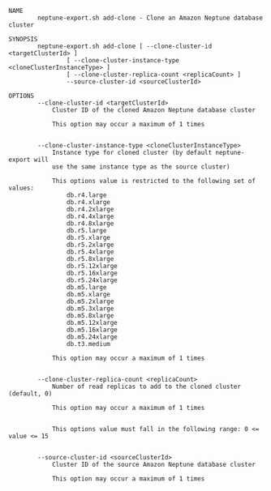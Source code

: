     NAME
            neptune-export.sh add-clone - Clone an Amazon Neptune database cluster
    
    SYNOPSIS
            neptune-export.sh add-clone [ --clone-cluster-id <targetClusterId> ]
                    [ --clone-cluster-instance-type <cloneClusterInstanceType> ]
                    [ --clone-cluster-replica-count <replicaCount> ]
                    --source-cluster-id <sourceClusterId>
    
    OPTIONS
            --clone-cluster-id <targetClusterId>
                Cluster ID of the cloned Amazon Neptune database cluster
    
                This option may occur a maximum of 1 times
    
    
            --clone-cluster-instance-type <cloneClusterInstanceType>
                Instance type for cloned cluster (by default neptune-export will
                use the same instance type as the source cluster)
    
                This options value is restricted to the following set of values:
                    db.r4.large
                    db.r4.xlarge
                    db.r4.2xlarge
                    db.r4.4xlarge
                    db.r4.8xlarge
                    db.r5.large
                    db.r5.xlarge
                    db.r5.2xlarge
                    db.r5.4xlarge
                    db.r5.8xlarge
                    db.r5.12xlarge
                    db.r5.16xlarge
                    db.r5.24xlarge
                    db.m5.large
                    db.m5.xlarge
                    db.m5.2xlarge
                    db.m5.3xlarge
                    db.m5.8xlarge
                    db.m5.12xlarge
                    db.m5.16xlarge
                    db.m5.24xlarge
                    db.t3.medium
    
                This option may occur a maximum of 1 times
    
    
            --clone-cluster-replica-count <replicaCount>
                Number of read replicas to add to the cloned cluster (default, 0)
    
                This option may occur a maximum of 1 times
    
    
                This options value must fall in the following range: 0 <= value <= 15
    
    
            --source-cluster-id <sourceClusterId>
                Cluster ID of the source Amazon Neptune database cluster
    
                This option may occur a maximum of 1 times
    
    
